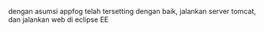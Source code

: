 dengan asumsi appfog telah tersetting dengan baik, jalankan server tomcat, dan jalankan web di eclipse EE